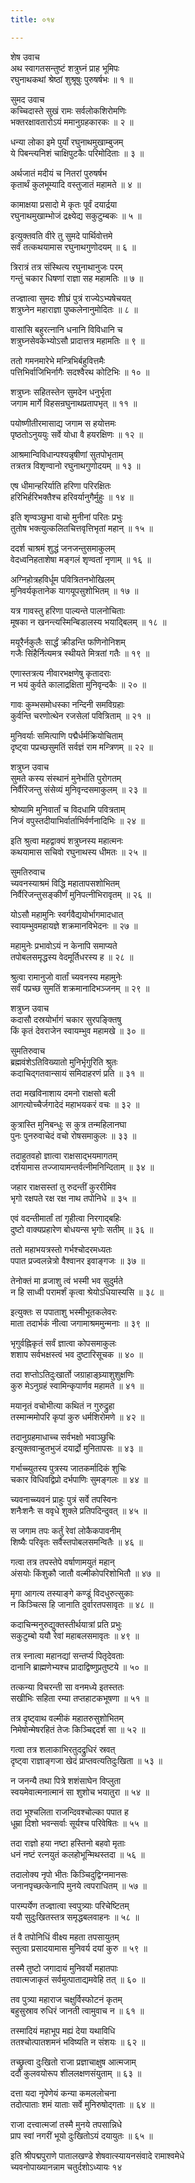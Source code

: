 ```yaml
---
title: ०१४

---
```

शेष उवाच  
अथ स्वागतसन्तुष्टं शत्रुघ्नं प्राह भूमिपः  
रघुनाथकथां श्रेष्ठां शुश्रूषुः पुरुषर्षभः ॥ १ ॥


सुमद उवाच  
कच्चिदास्ते सुखं रामः सर्वलोकशिरोमणिः  
भक्तरक्षावतारोऽयं ममानुग्रहकारकः ॥ २ ॥


धन्या लोका इमे पुर्यां रघुनाथमुखाम्बुजम्  
ये पिबन्त्यनिशं चाक्षिपुटकैः परिमोदिताः ॥ ३ ॥


अर्थजातं मदीयं च नितरां पुरुषर्षभ  
कृतार्थं कुलभूम्यादि वस्तुजातं महामते ॥ ४ ॥


कामाक्षया प्रसादो मे कृतः पूर्वं दयार्द्रया  
रघुनाथमुखाम्भोजं द्रक्ष्येद्य सकुटुम्बकः ॥ ५ ॥


इत्युक्तवति वीरे तु सुमदे पार्थिवोत्तमे  
सर्वं तत्कथयामास रघुनाथगुणोदयम् ॥ ६ ॥


त्रिरात्रं तत्र संस्थित्य रघुनाथानुजः परम्  
गन्तुं चकार धिषणां राज्ञा सह महामतिः ॥ ७ ॥


तज्ज्ञात्वा सुमदः शीघ्रं पुत्रं राज्येऽभ्यषेचयत्  
शत्रुघ्नेन महाराज्ञा पुष्कलेनानुमोदितः ॥ ८ ॥


वासांसि बहुरत्नानि धनानि विविधानि च  
शत्रुघ्नसेवकेभ्योऽसौ प्रादात्तत्र महामतिः ॥ ९ ॥


ततो गमनमारेभे मन्त्रिभिर्बहुवित्तमैः  
पत्तिभिर्वाजिभिर्नागैः सदश्वैरथ कोटिभिः ॥ १० ॥


शत्रुघ्नः सहितस्तेन सुमदेन धनुर्भृता  
जगाम मार्गे विहसन्रघुनाथप्रतापभृत् ॥ ११ ॥


पयोष्णीतीरमासाद्य जगाम स हयोत्तमः  
पृष्ठतोऽनुययुः सर्वे योधा वै हयरक्षिणः ॥ १२ ॥


आश्रमान्विविधान्पश्यन्नृषीणां सुतपोभृताम्  
तत्रतत्र विशृण्वानो रघुनाथगुणोदयम् ॥ १३ ॥


एष धीमान्हरिर्याति हरिणा परिरक्षितः  
हरिभिर्हरिभक्तैश्च हरिवर्यानुगैर्मुहुः ॥ १४ ॥


इति शृण्वञ्छुभा वाचो मुनीनां परितः प्रभुः  
तुतोष भक्त्युत्कलितचित्तवृत्तिभृतां महान् ॥ १५ ॥


ददर्श चाश्रमं शुद्धं जनजन्तुसमाकुलम्  
वेदध्वनिहताशेषा मङ्गलं शृण्वतां नृणाम् ॥ १६ ॥


अग्निहोत्रहविर्धूम पवित्रितनभोखिलम्  
मुनिवर्यकृतानेक यागयूपसुशोभितम् ॥ १७ ॥


यत्र गावस्तु हरिणा पाल्यन्ते पालनोचिताः  
मूषका न खनन्त्यस्मिन्बिडालस्य भयाद्बिलम् ॥ १८ ॥


मयूरैर्नकुलैः सार्द्धं क्रीडन्ति फणिनोनिशम्  
गजैः सिंहैर्नित्यमत्र स्थीयते मित्रतां गतैः ॥ १९ ॥


एणास्तत्रत्य नीवारभक्षणेषु कृतादराः  
न भयं कुर्वते कालाद्रक्षिता मुनिवृन्दकैः ॥ २० ॥


गावः कुम्भसमोधस्का नन्दिनी समविग्रहाः  
कुर्वन्ति चरणोत्थेन रजसेलां पवित्रिताम् ॥ २१ ॥


मुनिवर्याः समित्पाणि पद्मैर्धर्मक्रियोचिताम्  
दृष्ट्वा पप्रच्छसुमतिं सर्वज्ञं राम मन्त्रिणम् ॥ २२ ॥


शत्रुघ्न उवाच  
सुमते कस्य संस्थानं मुनेर्भाति पुरोगतम्  
निर्वैरिजन्तु संसेव्यं मुनिवृन्दसमाकुलम् ॥ २३ ॥


श्रोष्यामि मुनिवार्तां च विदधामि पवित्रताम्  
निजं वपुस्तदीयाभिर्वार्ताभिर्वर्णनादिभिः ॥ २४ ॥


इति श्रुत्वा महद्वाक्यं शत्रुघ्नस्य महात्मनः  
कथयामास सचिवो रघुनाथस्य धीमतः ॥ २५ ॥


सुमतिरुवाच  
च्यवनस्याश्रमं विद्धि महातापसशोभितम्  
निर्वैरिजन्तुसङ्कीर्णं मुनिपत्नीभिरावृतम् ॥ २६ ॥


योऽसौ महामुनिः स्वर्गवैद्ययोर्भागमादधात्  
स्वायम्भुवमहायज्ञे शक्रमानविभेदनः ॥ २७ ॥


महामुनेः प्रभावोऽयं न केनापि समाप्यते  
तपोबलसमृद्धस्य वेदमूर्तिधरस्य ह ॥ २८ ॥


श्रुत्वा रामानुजो वार्तां च्यवनस्य महामुनेः  
सर्वं पप्रच्छ सुमतिं शक्रमानादिभञ्जनम् ॥ २९ ॥


शत्रुघ्न उवाच  
कदासौ दस्रयोर्भागं चकार सुरपङ्क्तिषु  
किं कृतं देवराजेन स्वायम्भुव महामखे ॥ ३० ॥


सुमतिरुवाच  
ब्रह्मवंशेऽतिविख्यातो मुनिर्भृगुरिति श्रुतः  
कदाचिद्गतवान्सायं समिदाहरणं प्रति ॥ ३१ ॥


तदा मखविनाशाय दमनो राक्षसो बली  
आगत्योच्चैर्जगादेदं महाभयकरं वचः ॥ ३२ ॥


कुत्रास्ति मुनिबन्धुः स कुत्र तन्महिलानघा  
पुनः पुनरुवाचेदं वचो रोषसमाकुलः ॥ ३३ ॥


तदाहुतवहो ज्ञात्वा राक्षसाद्भयमागतम्  
दर्शयामास तज्जायामन्तर्वत्नीमनिन्दिताम् ॥ ३४ ॥


जहार राक्षसस्तां तु रुदन्तीं कुररीमिव  
भृगो रक्षपते रक्ष रक्ष नाथ तपोनिधे ॥ ३५ ॥


एवं वदन्तीमार्तां तां गृहीत्वा निरगाद्बहिः  
दुष्टो वाक्यप्रहारेण बोधयन्स भृगोः सतीम् ॥ ३६ ॥


ततो महाभयत्रस्तो गर्भश्चोदरमध्यतः  
पपात प्रज्वलन्नेत्रो वैश्वानर इवाङ्गजः ॥ ३७ ॥


तेनोक्तं मा व्रजाशु त्वं भस्मी भव सुदुर्मते  
न हि साध्वी परामर्शं कृत्वा श्रेयोऽधियास्यसि ॥ ३८ ॥


इत्युक्तः स पपाताशु भस्मीभूतकलेवरः  
माता तदार्भकं नीत्वा जगामाश्रममुन्मनाः ॥ ३९ ॥


भृगुर्वह्निकृतं सर्वं ज्ञात्वा कोपसमाकुलः  
शशाप सर्वभक्षस्त्वं भव दुष्टारिसूचक ॥ ४० ॥


तदा शप्तोऽतिदुःखार्तो जग्राहाङ्घ्र्याशुशुक्षणिः  
कुरु मेऽनुग्रहं स्वामिन्कृपार्णव महामते ॥ ४१ ॥


मयानृतं वचोभीत्या कथितं न गुरुद्रुहा  
तस्मान्ममोपरि कृपां कुरु धर्मशिरोमणे ॥ ४२ ॥


तदानुग्रहमाधाच्च सर्वभक्षो भवाञ्छुचिः  
इत्युक्तवान्हुतभुजं दयार्द्रो मुनितापसः ॥ ४३ ॥


गर्भाच्च्युतस्य पुत्रस्य जातकर्मादिकं शुचिः  
चकार विधिवद्विप्रो दर्भपाणिः सुमङ्गलः ॥ ४४ ॥


च्यवनाच्च्यवनं प्राहुः पुत्रं सर्वे तपस्विनः  
शनैःशनैः स ववृधे शुक्ले प्रतिपदिन्दुवत् ॥ ४५ ॥


स जगाम तपः कर्तुं रेवां लोकैकपावनीम्  
शिष्यैः परिवृतः सर्वैस्तपोबलसमन्वितैः ॥ ४६ ॥


गत्वा तत्र तपस्तेपे वर्षाणामयुतं महान्  
अंसयोः किंशुकौ जातौ वल्मीकोपरिशोभितौ ॥ ४७ ॥


मृगा आगत्य तस्याङ्गे कण्डूं विदधुरुत्सुकाः  
न किञ्चित्स हि जानाति दुर्वारतपसावृतः ॥ ४८ ॥


कदाचिन्मनुरुद्युक्तस्तीर्थयात्रां प्रति प्रभुः  
सकुटुम्बो ययौ रेवां महाबलसमावृतः ॥ ४९ ॥


तत्र स्नात्वा महानद्यां सन्तर्प्य पितृदेवताः  
दानानि ब्राह्मणेभ्यश्च प्रादाद्विष्णुप्रतुष्टये ॥ ५० ॥


तत्कन्या विचरन्ती सा वनमध्ये इतस्ततः  
सखीभिः सहिता रम्या तप्तहाटकभूषणा ॥ ५१ ॥


तत्र दृष्ट्वाथ वल्मीकं महातरुसुशोभितम्  
निमेषोन्मेषरहितं तेजः किञ्चिद्ददर्श सा ॥ ५२ ॥


गत्वा तत्र शलाकाभिरतुदद्रुधिरं स्रवत्  
दृष्ट्वा राज्ञाङ्गजा खेदं प्राप्तवत्यतिदुःखिता ॥ ५३ ॥


न जनन्यै तथा पित्रे शशंसाघेन विप्लुता  
स्वयमेवात्मनात्मानं सा शुशोच भयातुरा ॥ ५४ ॥


तदा भूश्चलिता राजन्दिवश्चोल्का पपात ह  
धूम्रा दिशो भवन्सर्वाः सूर्यश्च परिवेषितः ॥ ५५ ॥


तदा राज्ञो हया नष्टा हस्तिनो बहवो मृताः  
धनं नष्टं रत्नयुतं कलहोभून्मिथस्तदा ॥ ५६ ॥


तदालोक्य नृपो भीतः किञ्चिदुद्विग्नमानसः  
जनानपृच्छत्केनापि मुनये त्वपराधितम् ॥ ५७ ॥


पारम्पर्येण तज्ज्ञात्वा स्वपुत्र्याः परिचेष्टितम्  
ययौ सुदुःखितस्तत्र समृद्धबलवाहनः ॥ ५८ ॥


तं वै तपोनिधिं वीक्ष्य महता तपसायुतम्  
स्तुत्वा प्रसादयामास मुनिवर्य दयां कुरु ॥ ५९ ॥


तस्मै तुष्टो जगादायं मुनिवर्यो महातपाः  
तवात्मजाकृतं सर्वमुत्पाताद्यमवेहि तत् ॥ ६० ॥


तव पुत्र्या महाराज चक्षुर्विस्फोटनं कृतम्  
बहुसुस्राव रुधिरं जानती त्वामुवाच न ॥ ६१ ॥


तस्मादियं महाभूप मह्यं देया यथाविधि  
ततश्चोत्पातशमनं भविष्यति न संशयः ॥ ६२ ॥


तच्छ्रुत्वा दुःखितो राजा प्रज्ञाचाक्षुष आत्मजाम्  
ददौ कुलवयोरूप शीललक्षणसंयुताम् ॥ ६३ ॥


दत्ता यदा नृपेणेयं कन्या कमललोचना  
तदोत्पाताः शमं याताः सर्वे मुनिरुषोद्गताः ॥ ६४ ॥


राजा दत्त्वात्मजां तस्मै मुनये तपसान्निधे  
प्राप स्वां नगरीं भूयो दुःखितोऽयं दयायुतः ॥ ६५ ॥


इति श्रीपद्मपुराणे पातालखण्डे शेषवात्स्यायनसंवादे रामाश्वमेधे  
च्यवनोपाख्यानन्नाम चतुर्दशोऽध्यायः १४